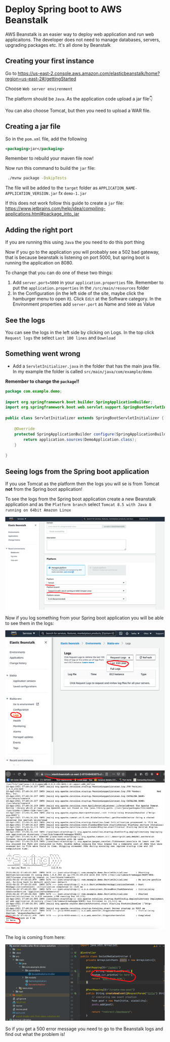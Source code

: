 # Deploy Spring boot to AWS Beanstalk



AWS Beanstalk is an easier way to deploy web application and run web applicaitons. The developer does not need to manage databases, servers, upgrading packages etc. It's all done by Beanstalk



## Creating your first instance

Go to https://us-east-2.console.aws.amazon.com/elasticbeanstalk/home?region=us-east-2#/gettingStarted

Choose `Web server envirenment`

The platform should be  `Java`. As the application code upload a jar file👇

You can also choose Tomcat, but then you need to upload a WAR file. 



## Creating a jar file

So in the `pom.xml` file, add the following 

````xml
<packaging>jar</packaging>
````

Remember to rebuild your maven file now!

Now run this command to build the `jar` file: 

```bash
 ./mvnw package -DskipTests
```

The file will be added to the `target` folder as `APPLICATION_NAME-APPLICATION_VERSION.jar` fx `demo-1.jar` 

If this does not work follow this guide to create a `jar` file: https://www.jetbrains.com/help/idea/compiling-applications.html#package_into_jar



## Adding the right port

If you are running this using `Java` the you need to do this port thing

Now if you go to the application you will probably see a 502 bad gateway, that is because beanstalk is listening on port 5000, but spring boot is running the application on 8080. 



To change that you can do one of these two things:

1. Add `server.port=5000` in your `application.properties` file. Remember to put the `application.properties` in the `/src/main/resources` folder
2. In the Configuration (in the left side of the site, maybe click the hamburger menu to open it). Click `Edit` at the Software category. In the Environment properties add `server.port` as Name and `5000` as Value



## See the logs

You can see the logs in the left side by clicking on Logs. In the top click `Request logs` the select `Last 100 lines` and `Download`



## Something went wrong

- Add a `ServletInitializer.java` in the folder that has the main java file. In my example the folder is called `src/main/java/com/example/demo`

**Remember to change the `package`!!**

```java
package com.example.demo;

import org.springframework.boot.builder.SpringApplicationBuilder;
import org.springframework.boot.web.servlet.support.SpringBootServletInitializer;

public class ServletInitializer extends SpringBootServletInitializer {

    @Override
    protected SpringApplicationBuilder configure(SpringApplicationBuilder application) {
        return application.sources(DemoApplication.class);
    }

}
```



## Seeing logs from the Spring boot application

If you use Tomcat as the platform then the logs you will se is from Tomcat **not** from the Spring boot application!

To see the logs from the Spring boot application create a new Beanstalk application and as the `Platform branch` select `Tomcat 8.5 with Java 8 running on 64bit Amazon Linux`



![Screenshot 2021-04-22 at 10.01.00](../assets/beanstalk-tomcat.png)



Now if you log something from your Spring boot application you will be able to see them in the logs:

![Beanstalk logs](../assets/beanstalk-logs.png)



![Beanstalk logs Spring boot](../assets/beanstalk-logs-spring-boot.png)



The log is coming from here:

![Spring boot log](../assets/spring-boot-log.png)



So if you get a 500 error message you need to go to the Beanstalk logs and find out what the problem is!